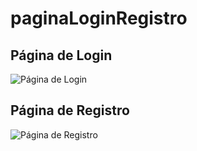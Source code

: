 # paginaLoginRegistro

<h2>Página de Login</h2>
<img src="https://i.postimg.cc/cL8xySHL/Login.png" alt="Página de Login">
<br>
<h2>Página de Registro</h2>
<img src="https://iili.io/3KnLeTl.png" alt="Página de Registro">
